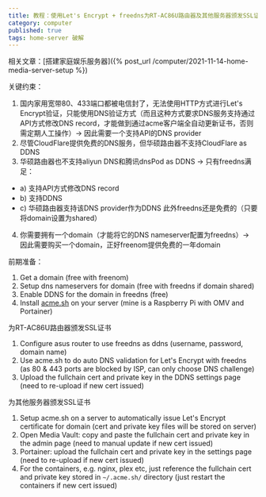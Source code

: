 ```yaml
---
title: 教程：使用Let's Encrypt + freedns为RT-AC86U路由器及其他服务器颁发SSL证书
category: computer
published: true
tags: home-server 破解
---
```


相关文章：[搭建家庭娱乐服务器]({% post_url /computer/2021-11-14-home-media-server-setup %})

关键约束：

1. 国内家用宽带80、433端口都被电信封了，无法使用HTTP方式进行Let's Encrypt验证，只能使用DNS验证方式（而且这种方式要求DNS服务支持通过API方式修改DNS record，才能做到通过acme客户端全自动更新证书，否则需定期人工操作）-> 因此需要一个支持API的DNS provider
2. 尽管CloudFlare提供免费的DNS服务，但华硕路由器不支持CloudFlare as DDNS
3. 华硕路由器也不支持aliyun DNS和腾讯dnsPod as DDNS -> 只有freedns满足：  
  - a) 支持API方式修改DNS record
  - b) 支持DDNS
  - c) 华硕路由器支持该DNS provider作为DDNS
  此外freedns还是免费的（只要将domain设置为shared）
4. 你需要拥有一个domain（才能将它的DNS nameserver配置为freedns）-> 因此需要购买一个domain，正好freenom提供免费的一年domain

前期准备：

1. Get a domain (free with freenom)
2. Setup dns nameservers for domain (free with freedns if domain shared)
3. Enable DDNS for the domain in freedns (free)
4. Install [acme.sh](https://github.com/acmesh-official/acme.sh) on your server (mine is a Raspberry Pi with OMV and Portainer)

为RT-AC86U路由器颁发SSL证书

1. Configure asus router to use freedns as ddns (username, password, domain name)
2. Use acme.sh to do auto DNS validation for Let's Encrypt with freedns (as 80 & 443 ports are blocked by ISP, can only choose DNS challenge)
3. Upload the fullchain cert and private key in the DDNS settings page (need to re-upload if new cert issued)

为其他服务器颁发SSL证书

1. Setup acme.sh on a server to automatically issue Let's Encrypt certificate for domain (cert and private key files will be stored on server)
2. Open Media Vault: copy and paste the fullchain cert and private key in the admin page (need to manual update if new cert issued)
3. Portainer: upload the fullchain cert and private key in the settings page (need to re-upload if new cert issued)
4. For the containers, e.g. nginx, plex etc, just reference the fullchain cert and private key stored in `~/.acme.sh/` directory (just restart the containers if new cert issued)

